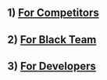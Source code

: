## 1) [For Competitors](./competitors/READEME.md)

## 2) [For Black Team](./black-team/READEME.md)

## 3) [For Developers](./developers/READEME.md)

